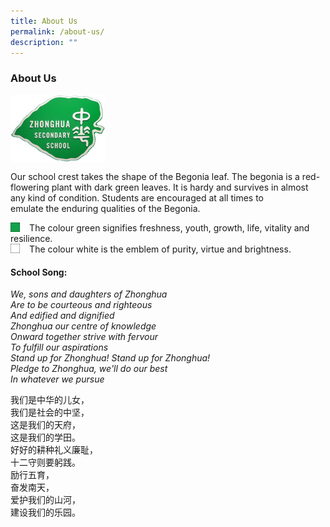 ```yaml
---
title: About Us
permalink: /about-us/
description: ""
---
```

### **About Us**
<img src="/images/logo.jpg" style="width:30%" align=left>
<br clear="left">

Our school crest takes the shape of the Begonia leaf. The begonia is a red-flowering plant with dark green leaves. It is hardy and survives in almost any kind of condition. Students are encouraged at all times to emulate the enduring qualities of the Begonia.

<img src="/images/green.jpg" style="width:3%;margin-right:15px;" align = "left">
The colour green signifies freshness, youth, growth, life, vitality and resilience.
<br clear="left">
<img src="/images/white.jpg" style="width:3%;margin-right:15px;" align = "left">
The colour white is the emblem of purity, virtue and brightness.

#### **School Song:**
_We, sons and daughters of Zhonghua_<br>
_Are to be courteous and righteous_<br>
_And edified and dignified_<br>
_Zhonghua our centre of knowledge_<br>
_Onward together strive with fervour_<br>
_To fulfill our aspirations_<br>
_Stand up for Zhonghua! Stand up for Zhonghua!_<br>
_Pledge to Zhonghua, we'll do our best_<br>
_In whatever we pursue_

我们是中华的儿女，<br>
我们是社会的中坚，<br>
这是我们的天府，<br>
这是我们的学田。<br>
好好的耕种礼义廉耻，<br>
十二守则要躬践。<br>
励行五育，<br>
奋发南天，<br>
爱护我们的山河，<br>
建设我们的乐园。
